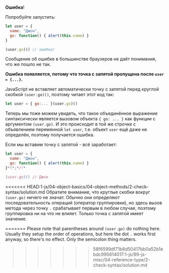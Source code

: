 **Ошибка**!

Попробуйте запустить:

```js run
let user = {
  name: "Джон",
  go: function() { alert(this.name) }
}

(user.go)() // ошибка!
```

Сообщение об ошибке в большинстве браузеров не даёт понимания, что же пошло не так.

**Ошибка появляется, потому что точка с запятой пропущена после `user = {...}`.**

JavaScript не вставляет автоматически точку с запятой перед круглой скобкой `(user.go)()`, поэтому читает этот код так:

```js no-beautify
let user = { go:... }(user.go)()
```

Теперь мы тоже можем увидеть, что такое объединённое выражение синтаксически является вызовом объекта `{ go: ... }` как функции с аргументом `(user.go)`. И это происходит в той же строчке с объявлением переменной `let user`, т.е. объект `user` ещё даже не определён, поэтому получается ошибка.

Если мы вставим точку с запятой - всё заработает:

```js run
let user = {
  name: "Джон",
  go: function() { alert(this.name) }
}*!*;*/!*

(user.go)() // Джон
```

<<<<<<< HEAD:1-js/04-object-basics/04-object-methods/2-check-syntax/solution.md
Обратите внимание, что круглые скобки вокруг `(user.go)` ничего не значат. Обычно они определяют последовательность операций (оператор группировки), но здесь вызов метода через точку `.` срабатывает первым в любом случае, поэтому группировка ни на что не влияет. Только точка с запятой имеет значение.






=======
Please note that parentheses around `(user.go)` do nothing here. Usually they setup the order of operations, but here the dot `.` works first anyway, so there's no effect. Only the semicolon thing matters.
>>>>>>> 58f6599df71b8d50417bb0a52b1ebdc995614017:1-js/99-js-misc/04-reference-type/2-check-syntax/solution.md
